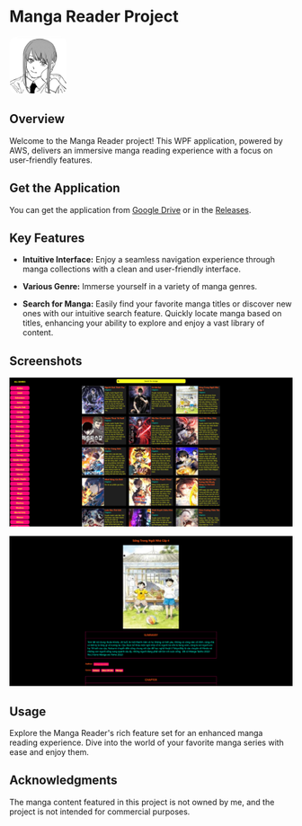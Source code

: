 # Manga Reader Project

<img src="MangaReader/Images/Icon.jpg" alt="Project Logo/Icon" width="100" height="100" style="border: 1px solid white; border-radius: 10px;">

## Overview

Welcome to the Manga Reader project! This WPF application, powered by AWS, delivers an immersive manga reading experience with a focus on user-friendly features.

## Get the Application

You can get the application from [Google Drive](https://drive.google.com/file/d/19_YLjtKmRmIBC5Yrxojni6KzESWDiWE7/view?usp=sharing) or in the [Releases](https://github.com/XkhangNguyen/MangaReader/releases/tag/first-release).

## Key Features

- **Intuitive Interface:** Enjoy a seamless navigation experience through manga collections with a clean and user-friendly interface.

- **Various Genre:** Immerse yourself in a variety of manga genres.

- **Search for Manga:** Easily find your favorite manga titles or discover new ones with our intuitive search feature. Quickly locate manga based on titles, enhancing your ability to explore and enjoy a vast library of content.

## Screenshots

![Screenshot 1](MangaReader/Images/Screenshots/MangaDisplay.png)

![Screenshot 2](MangaReader/Images/Screenshots/MangaDetail.png)

## Usage

Explore the Manga Reader's rich feature set for an enhanced manga reading experience. Dive into the world of your favorite manga series with ease and enjoy them.

## Acknowledgments

The manga content featured in this project is not owned by me, and the project is not intended for commercial purposes.

